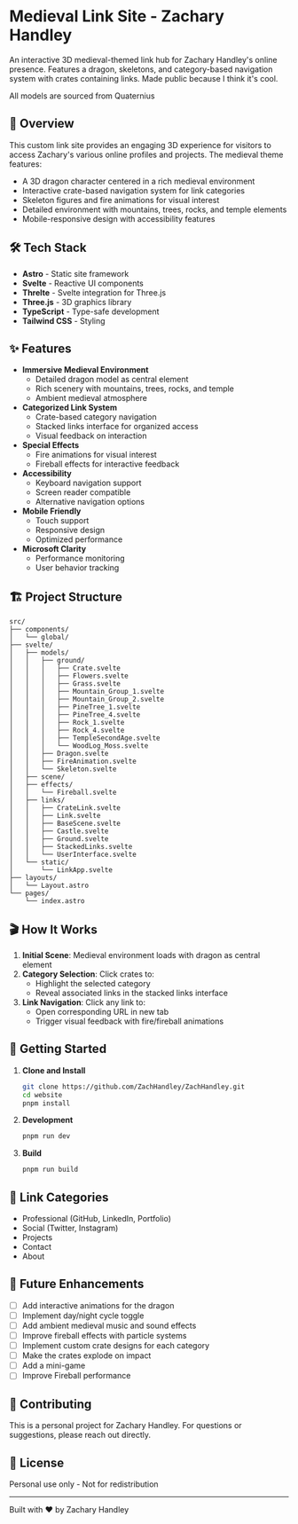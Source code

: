 # Medieval Link Site - Zachary Handley

An interactive 3D medieval-themed link hub for Zachary Handley's online presence. Features a dragon, skeletons, and category-based navigation system with crates containing links. Made public because I think it's cool.

All models are sourced from Quaternius

## 🐲 Overview

This custom link site provides an engaging 3D experience for visitors to access Zachary's various online profiles and projects. The medieval theme features:

- A 3D dragon character centered in a rich medieval environment
- Interactive crate-based navigation system for link categories
- Skeleton figures and fire animations for visual interest
- Detailed environment with mountains, trees, rocks, and temple elements
- Mobile-responsive design with accessibility features

## 🛠️ Tech Stack

- **Astro** - Static site framework
- **Svelte** - Reactive UI components
- **Threlte** - Svelte integration for Three.js
- **Three.js** - 3D graphics library
- **TypeScript** - Type-safe development
- **Tailwind CSS** - Styling

## ✨ Features

- **Immersive Medieval Environment**
  - Detailed dragon model as central element
  - Rich scenery with mountains, trees, rocks, and temple
  - Ambient medieval atmosphere
- **Categorized Link System**
  - Crate-based category navigation
  - Stacked links interface for organized access
  - Visual feedback on interaction
- **Special Effects**
  - Fire animations for visual interest
  - Fireball effects for interactive feedback
- **Accessibility**
  - Keyboard navigation support
  - Screen reader compatible
  - Alternative navigation options
- **Mobile Friendly**
  - Touch support
  - Responsive design
  - Optimized performance
- **Microsoft Clarity**
  - Performance monitoring
  - User behavior tracking

## 🏗️ Project Structure

```text
src/
├── components/
│   └── global/
├── svelte/
│   ├── models/
│   │   ├── ground/
│   │   │   ├── Crate.svelte
│   │   │   ├── Flowers.svelte
│   │   │   ├── Grass.svelte
│   │   │   ├── Mountain_Group_1.svelte
│   │   │   ├── Mountain_Group_2.svelte
│   │   │   ├── PineTree_1.svelte
│   │   │   ├── PineTree_4.svelte
│   │   │   ├── Rock_1.svelte
│   │   │   ├── Rock_4.svelte
│   │   │   ├── TempleSecondAge.svelte
│   │   │   └── WoodLog_Moss.svelte
│   │   ├── Dragon.svelte
│   │   ├── FireAnimation.svelte
│   │   └── Skeleton.svelte
│   ├── scene/
│   ├── effects/
│   │   └── Fireball.svelte
│   ├── links/
│   │   ├── CrateLink.svelte
│   │   ├── Link.svelte
│   │   ├── BaseScene.svelte
│   │   ├── Castle.svelte
│   │   ├── Ground.svelte
│   │   ├── StackedLinks.svelte
│   │   └── UserInterface.svelte
│   └── static/
│       └── LinkApp.svelte
├── layouts/
│   └── Layout.astro
└── pages/
    └── index.astro
```

## 🎬 How It Works

1. **Initial Scene**: Medieval environment loads with dragon as central element
2. **Category Selection**: Click crates to:
   - Highlight the selected category
   - Reveal associated links in the stacked links interface
3. **Link Navigation**: Click any link to:
   - Open corresponding URL in new tab
   - Trigger visual feedback with fire/fireball animations

## 🚀 Getting Started

1. **Clone and Install**

   ```bash
   git clone https://github.com/ZachHandley/ZachHandley.git
   cd website
   pnpm install
   ```

2. **Development**

   ```bash
   pnpm run dev
   ```

3. **Build**

   ```bash
   pnpm run build
   ```

## 🎯 Link Categories

- Professional (GitHub, LinkedIn, Portfolio)
- Social (Twitter, Instagram)
- Projects
- Contact
- About

## 🔮 Future Enhancements

- [ ] Add interactive animations for the dragon
- [ ] Implement day/night cycle toggle
- [ ] Add ambient medieval music and sound effects
- [ ] Improve fireball effects with particle systems
- [ ] Implement custom crate designs for each category
- [ ] Make the crates explode on impact
- [ ] Add a mini-game
- [ ] Improve Fireball performance

## 🤝 Contributing

This is a personal project for Zachary Handley. For questions or suggestions, please reach out directly.

## 📝 License

Personal use only - Not for redistribution

---

Built with ❤️ by Zachary Handley

